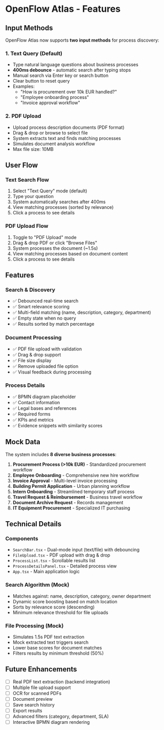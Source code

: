 # OpenFlow Atlas - Features

## Input Methods

OpenFlow Atlas now supports **two input methods** for process discovery:

### 1. Text Query (Default)
- Type natural language questions about business processes
- **400ms debounce** - automatic search after typing stops
- Manual search via Enter key or search button
- Clear button to reset query
- Examples:
  - "How is procurement over 10k EUR handled?"
  - "Employee onboarding process"
  - "Invoice approval workflow"

### 2. PDF Upload
- Upload process description documents (PDF format)
- Drag & drop or browse to select file
- System extracts text and finds matching processes
- Simulates document analysis workflow
- Max file size: 10MB

## User Flow

### Text Search Flow
1. Select "Text Query" mode (default)
2. Type your question
3. System automatically searches after 400ms
4. View matching processes (sorted by relevance)
5. Click a process to see details

### PDF Upload Flow
1. Toggle to "PDF Upload" mode
2. Drag & drop PDF or click "Browse Files"
3. System processes the document (~1.5s)
4. View matching processes based on document content
5. Click a process to see details

## Features

### Search & Discovery
- ✅ Debounced real-time search
- ✅ Smart relevance scoring
- ✅ Multi-field matching (name, description, category, department)
- ✅ Empty state when no query
- ✅ Results sorted by match percentage

### Document Processing
- ✅ PDF file upload with validation
- ✅ Drag & drop support
- ✅ File size display
- ✅ Remove uploaded file option
- ✅ Visual feedback during processing

### Process Details
- ✅ BPMN diagram placeholder
- ✅ Contact information
- ✅ Legal bases and references
- ✅ Required forms
- ✅ KPIs and metrics
- ✅ Evidence snippets with similarity scores

## Mock Data

The system includes **8 diverse business processes**:

1. **Procurement Process (>10k EUR)** - Standardized procurement workflow
2. **Employee Onboarding** - Comprehensive new hire workflow
3. **Invoice Approval** - Multi-level invoice processing
4. **Building Permit Application** - Urban planning workflow
5. **Intern Onboarding** - Streamlined temporary staff process
6. **Travel Request & Reimbursement** - Business travel workflow
7. **Document Archive Request** - Records management
8. **IT Equipment Procurement** - Specialized IT purchasing

## Technical Details

### Components
- `SearchBar.tsx` - Dual-mode input (text/file) with debouncing
- `FileUpload.tsx` - PDF upload with drag & drop
- `ProcessList.tsx` - Scrollable results list
- `ProcessDetailsPanel.tsx` - Detailed process view
- `App.tsx` - Main application logic

### Search Algorithm (Mock)
- Matches against: name, description, category, owner department
- Dynamic score boosting based on match location
- Sorts by relevance score (descending)
- Minimum relevance threshold for file uploads

### File Processing (Mock)
- Simulates 1.5s PDF text extraction
- Mock extracted text triggers search
- Lower base scores for document matches
- Filters results by minimum threshold (50%)

## Future Enhancements

- [ ] Real PDF text extraction (backend integration)
- [ ] Multiple file upload support
- [ ] OCR for scanned PDFs
- [ ] Document preview
- [ ] Save search history
- [ ] Export results
- [ ] Advanced filters (category, department, SLA)
- [ ] Interactive BPMN diagram rendering

